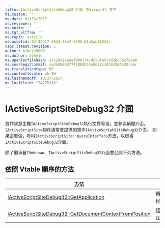 ```yaml
---
title: IActiveScriptSiteDebug32 介面 |Microsoft 文件
ms.custom: ''
ms.date: 01/18/2017
ms.reviewer: ''
ms.suite: ''
ms.tgt_pltfrm: ''
ms.topic: article
ms.assetid: 03f42217-303d-46e7-9792-61a5ab95252c
caps.latest.revision: 5
author: mikejo5000
ms.author: mikejo
ms.openlocfilehash: a752851aa6afd903747dc58fed79d2bc5b27e3e8
ms.sourcegitcommit: aadb9588877418b8b55a5612c1d3842d4520ca4c
ms.translationtype: MT
ms.contentlocale: zh-TW
ms.lasthandoff: 10/27/2017
ms.locfileid: "24725118"
---
```

# <a name="iactivescriptsitedebug32-interface"></a>IActiveScriptSiteDebug32 介面
實作智慧主機`IActiveScriptSiteDebug32`執行文件管理，並參與偵錯介面。 `IActiveScriptSite`物件通常會提供的實作`IActiveScriptSiteDebug32`介面。 如果這麼做，呼叫`IActiveScriptSite::QueryInterface`方法，以取得`IActiveScriptSiteDebug32`介面。  
  
 除了繼承自`IUnknown`、`IActiveScriptSiteDebug32`介面會公開下列方法。  
  
## <a name="methods-in-vtable-order"></a>依照 Vtable 順序的方法  
  
|方法|說明|  
|------------|-----------------|  
|[IActiveScriptSiteDebug32::GetApplication](../../winscript/reference/iactivescriptsitedebug32-getapplication.md)|傳回與此指令碼的站台相關聯的偵錯應用程式物件。|  
|[IActiveScriptSiteDebug32::GetDocumentContextFromPosition](../../winscript/reference/iactivescriptsitedebug32-getdocumentcontextfromposition.md)|語言引擎用於委派`IDebugCodeContext::GetSourceContext`。|